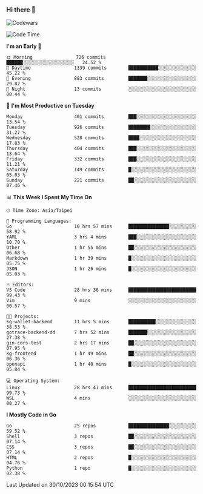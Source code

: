 ### Hi there 👋

![Codewars](https://www.codewars.com/users/omegaatt36/badges/small)

<!--START_SECTION:waka-->
![Code Time](http://img.shields.io/badge/Code%20Time-1%2C874%20hrs%2015%20mins-blue)

**I'm an Early 🐤** 

```text
🌞 Morning                726 commits         ██████░░░░░░░░░░░░░░░░░░░   24.52 % 
🌆 Daytime                1339 commits        ███████████░░░░░░░░░░░░░░   45.22 % 
🌃 Evening                883 commits         ███████░░░░░░░░░░░░░░░░░░   29.82 % 
🌙 Night                  13 commits          ░░░░░░░░░░░░░░░░░░░░░░░░░   00.44 % 
```
📅 **I'm Most Productive on Tuesday** 

```text
Monday                   401 commits         ███░░░░░░░░░░░░░░░░░░░░░░   13.54 % 
Tuesday                  926 commits         ████████░░░░░░░░░░░░░░░░░   31.27 % 
Wednesday                528 commits         ████░░░░░░░░░░░░░░░░░░░░░   17.83 % 
Thursday                 404 commits         ███░░░░░░░░░░░░░░░░░░░░░░   13.64 % 
Friday                   332 commits         ███░░░░░░░░░░░░░░░░░░░░░░   11.21 % 
Saturday                 149 commits         █░░░░░░░░░░░░░░░░░░░░░░░░   05.03 % 
Sunday                   221 commits         ██░░░░░░░░░░░░░░░░░░░░░░░   07.46 % 
```


📊 **This Week I Spent My Time On** 

```text
🕑︎ Time Zone: Asia/Taipei

💬 Programming Languages: 
Go                       16 hrs 57 mins      ███████████████░░░░░░░░░░   58.92 % 
YAML                     3 hrs 4 mins        ███░░░░░░░░░░░░░░░░░░░░░░   10.70 % 
Other                    1 hr 55 mins        ██░░░░░░░░░░░░░░░░░░░░░░░   06.68 % 
Markdown                 1 hr 39 mins        █░░░░░░░░░░░░░░░░░░░░░░░░   05.75 % 
JSON                     1 hr 26 mins        █░░░░░░░░░░░░░░░░░░░░░░░░   05.03 % 

🔥 Editors: 
VS Code                  28 hrs 36 mins      █████████████████████████   99.43 % 
Vim                      9 mins              ░░░░░░░░░░░░░░░░░░░░░░░░░   00.57 % 

🐱‍💻 Projects: 
kg-wallet-backend        11 hrs 5 mins       ██████████░░░░░░░░░░░░░░░   38.53 % 
gotrace-backend-dd       7 hrs 52 mins       ███████░░░░░░░░░░░░░░░░░░   27.38 % 
gin-cors-test            2 hrs 17 mins       ██░░░░░░░░░░░░░░░░░░░░░░░   07.95 % 
kg-frontend              1 hr 49 mins        ██░░░░░░░░░░░░░░░░░░░░░░░   06.36 % 
openapi                  1 hr 40 mins        █░░░░░░░░░░░░░░░░░░░░░░░░   05.84 % 

💻 Operating System: 
Linux                    28 hrs 41 mins      █████████████████████████   99.73 % 
WSL                      4 mins              ░░░░░░░░░░░░░░░░░░░░░░░░░   00.27 % 
```

**I Mostly Code in Go** 

```text
Go                       25 repos            ███████████████░░░░░░░░░░   59.52 % 
Shell                    3 repos             ██░░░░░░░░░░░░░░░░░░░░░░░   07.14 % 
CSS                      3 repos             ██░░░░░░░░░░░░░░░░░░░░░░░   07.14 % 
HTML                     2 repos             █░░░░░░░░░░░░░░░░░░░░░░░░   04.76 % 
Python                   1 repo              █░░░░░░░░░░░░░░░░░░░░░░░░   02.38 % 
```




 Last Updated on 30/10/2023 00:15:54 UTC
<!--END_SECTION:waka-->

<!--
**omegaatt36/omegaatt36** is a ✨ _special_ ✨ repository because its `README.md` (this file) appears on your GitHub profile.

Here are some ideas to get you started:

- 🔭 I’m currently working on ...
- 🌱 I’m currently learning ...
- 👯 I’m looking to collaborate on ...
- 🤔 I’m looking for help with ...
- 💬 Ask me about ...
- 📫 How to reach me: ...
- 😄 Pronouns: ...
- ⚡ Fun fact: ...
-->
